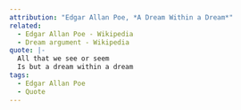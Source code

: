 ```yaml
---
attribution: "Edgar Allan Poe, *A Dream Within a Dream*"
related:
  - Edgar Allan Poe - Wikipedia
  - Dream argument - Wikipedia
quote: |-
  All that we see or seem
  Is but a dream within a dream
tags:
  - Edgar Allan Poe
  - Quote
---
```

